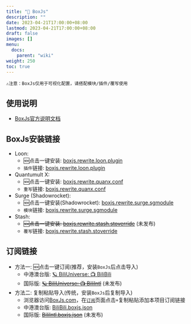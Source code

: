 ```yaml
---
title: "🧰 BoxJs"
description: ""
date: 2023-04-21T17:00:00+08:00
lastmod: 2023-04-21T17:00:00+08:00
draft: false
images: []
menu:
  docs:
    parent: "wiki"
weight: 250
toc: true
---
```


```
⚠️注意：BoxJs仅用于可视化配置，请搭配模块/插件/覆写使用
```
## 使用说明
  * [BoxJs官方说明文档](https://chavyleung.gitbook.io/boxjs/)

## BoxJs安装链接
  * Loon: 
    * 🆕点击一键安装: [boxjs.rewrite.loon.plugin](https://api.boxjs.app/loon-install "🧰 BoxJs") 
    * `插件`链接: [boxjs.rewrite.loon.plugin](https://github.com/chavyleung/scripts/raw/master/box/rewrite/boxjs.rewrite.loon.plugin "🧰 BoxJs")
  * Quantumult X: 
    * 🆕点击一键安装: [boxjs.rewrite.quanx.conf](https://api.boxjs.app/quanx-install "🧰 BoxJs")
    * `重写`链接: [boxjs.rewrite.quanx.conf](https://github.com/chavyleung/scripts/raw/master/box/rewrite/boxjs.rewrite.quanx.conf "🧰 BoxJs")
  * Surge (Shadowrocket): 
    * 🆕点击一键安装(Shadowrocket): [boxjs.rewrite.surge.sgmodule](http://api.boxjs.app/shadowrocket-install "🧰 BoxJs")
    * `模块`链接: [boxjs.rewrite.surge.sgmodule](https://github.com/chavyleung/scripts/raw/master/box/rewrite/boxjs.rewrite.surge.sgmodule "🧰 BoxJs")
  * Stash: 
    * ~~🆕点击一键安装: [boxjs.rewrite.stash.stoverride](http://api.boxjs.app/stash-install "🧰 BoxJs")~~ (未发布)
    * `覆写`链接: [boxjs.rewrite.stash.stoverride](https://github.com/chavyleung/scripts/raw/master/box/rewrite/boxjs.rewrite.stash.stoverride "🧰 BoxJs")

## 订阅链接
  * 方法一: 🆕点击一键订阅(推荐，安装`BoxJs`后点击导入)
    * 中港澳台版: [🪐 BiliUniverse: 📺 BiliBili](http://boxjs.com/#/sub/add/https%3A%2F%2Fgithub.com%2FBiliUniverse%2FBoxJs%2Fraw%2Fmain%2FBiliBili.boxjs.json "🪐 BiliUniverse: 📺 BiliBili")
    * 国际版: ~~[🪐 BiliUniverse: 📺 BiliIntl](http://boxjs.com/#/sub/add/https%3A%2F%2Fgithub.com%2FBiliUniverse%2FBoxJs%2Fraw%2Fmain%2FBiliBili.boxjs.json "🪐 BiliUniverse: 📺 BiliIntl")~~ (未发布)
  * 方法二: 复制粘贴导入(传统，安装`BoxJs`后复制导入)
    * 浏览器访问[BoxJs.com](http://boxjs.com)，在[`订阅`](http://boxjs.com/#/sub)页面点击`+`复制粘贴添加本项目订阅链接
    * 中港澳台版: [BiliBili.boxjs.json](https://github.com/BiliUniverse/BoxJs/raw/main/BiliBili.boxjs.json "🪐 BiliUniverse: 📺 BiliBili")
    * 国际版: ~~[BiliIntl.boxjs.json](https://github.com/BiliUniverse/BoxJs/raw/main/BiliIntl.boxjs.json "🪐 BiliUniverse: 📺 BiliIntl")~~ (未发布)
